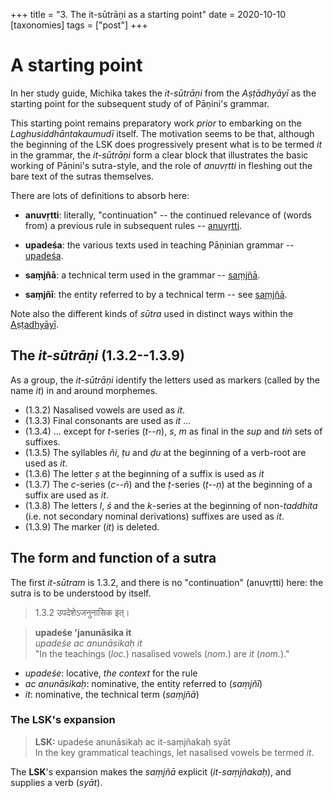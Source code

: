 +++
title = "3. The it-sūtrāṇi as a starting point"
date = 2020-10-10
[taxonomies]
tags = ["post"]
+++

# A starting point

In her study guide, Michika takes the *it-sūtrāṇi* from the *Aṣṭādhyāyī* as the
starting point for the subsequent study of of Pāṇini's grammar.

This starting point remains preparatory work *prior* to embarking on the
*Laghusiddhāntakaumudī* itself. The motivation seems to be that, although the
beginning of the LSK does progressively present what is to be termed *it* in the
grammar, the *it-sūtrāṇi* form a clear block that illustrates the basic working
of Pāṇini's sutra-style, and the role of *anuvṛtti* in fleshing out the bare
text of the sutras themselves.

There are lots of definitions to absorb here:

- **anuvṛtti**: literally, "continuation" -- the continued relevance of (words
  from) a previous rule in subsequent rules --
  [anuvṛtti](@/glossary/anuvrtti.md).

- **upadeśa**: the various texts used in teaching Pāṇinian grammar --
  [upadeśa](@/glossary/upadesa.md).

- **saṃjñā**: a technical term used in the grammar --
  [saṃjñā](@/glossary/samjna.md).

- **saṃjñī**: the entity referred to by a technical term -- see
  [saṃjñā](@/glossary/samjna.md).

Note also the different kinds of *sūtra* used in distinct ways within the
[Aṣṭadhyāyī](@/texts/astadhyayi.md).

## The *it-sūtrāṇi* (1.3.2--1.3.9)

As a group, the *it-sūtrāṇi* identify the letters used as markers (called by the
name *it*) in and around morphemes.

- (1.3.2) Nasalised vowels are used as *it*.
- (1.3.3) Final consonants are used as *it* ...
- (1.3.4) ... except for *t*-series (*t--n*), *s*, *m* as final in the *sup* and
  *tiṅ* sets of suffixes.
- (1.3.5) The syllables *ñi*, *ṭu* and *ḍu* at the beginning of a verb-root are
  used as *it*.
- (1.3.6) The letter *ṣ* at the beginning of a suffix is used as *it*
- (1.3.7) The *c*-series (*c--ñ*) and the *ṭ*-series (*ṭ--ṇ*) at the beginning
  of a suffix are used as *it*.
- (1.3.8) The letters *l*, *ś* and the *k*-series at the beginning of
  non-*taddhita* (i.e. not secondary nominal derivations) suffixes are used as
  *it*.
- (1.3.9) The marker (*it*) is deleted.

## The form and function of a sutra

The first *it-sūtram* is 1.3.2, and there is no "continuation" (anuvṛtti) here:
the sutra is to be understood by itself.

> <span class="devanagari"> 1.3.2 उपदेशेऽजनुनासिक इत्।

> **upadeśe 'janunāsika it** \
> *upadeśe ac anunāsikaḥ it* \
> "In the teachings (*loc.*) nasalised vowels (*nom.*) are *it* (*nom.*)."

- *upadeśe*: locative, *the context* for the rule
- *ac anunāsikaḥ*: nominative, the entity referred to (*saṃjñī*)
- *it*: nominative, the technical term (*saṃjñā*)

### The **LSK**'s expansion

> **LSK:** upadeśe anunāsikaḥ ac it-saṃjñakaḥ syāt \
> In the key grammatical teachings, let nasalised vowels be termed *it*.

The **LSK**'s expansion makes the *saṃjñā* explicit (*it-saṃjñakaḥ*), and
supplies a verb (*syāt*).

